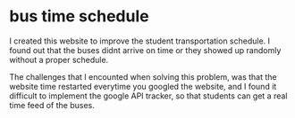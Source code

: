# bus time schedule 
I created this website to improve the student transportation schedule. 
I found out that the buses didnt arrive on time or they showed up randomly without a proper schedule.

The challenges that I encounted when solving this problem, was that the website time restarted everytime you googled the website, 
and I found it difficult to implement the google API tracker, so that students can get a real time feed of the buses.
